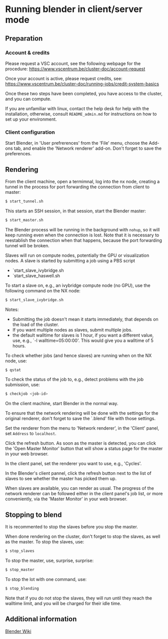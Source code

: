 # Running blender in client/server mode

## Preparation

### Account & credits

Please request a VSC account, see the following webpage for the procedure:
https://www.vscentrum.be/cluster-doc/account-request

Once your account is active, please request credits, see:
https://www.vscentrum.be/cluster-doc/running-jobs/credit-system-basics

Once these two steps have been completed, you have access to the cluster,
and you can compute.

If you are unfamiliar with linux, contact the help desk for help with
the installation, otherwise, consult `README_admin.md` for instructions
on how to set up your environment.


### Client configuration

Start Blender, in 'User prefrerences' from the 'File' menu, choose the
Add-ons tab, and enable the 'Network renderer' add-on.  Don't forget to
save the preferences.


## Rendering

From the client machine, open a termimnal, log into the nx node, creating
a tunnel in the process for port forwarding the connection from client to
master:
```bash
$ start_tunnel.sh
```
This starts an SSH session, in that session, start the Blender master:
```bash
$ start_master.sh
```
The Blender process will be running in the background with `nohup`, so it
will keep running even when the connection is lost.  Note that it is
necessary to reestablish the connection when that happens, because the
port forwarding tunnel will be broken.

Slaves will run on compute nodes, potentially the GPU or visualization
nodes.  A slave is started by submitting a job using a PBS script

* `start_slave_ivybridge.sh
* `start_slave_haswell.sh

To start a slave on, e.g., an ivybridge compute node (no GPU), use the
following command on the NX node:
```bash
$ start_slave_ivybridge.sh
```
Notes:

* Submitting the job doesn't mean it starts immediately, that depends on
    the load of the cluster.
* If you want multiple nodes as slaves, submit multiple jobs.
* the default walltime for slaves is 1 hour, if you want a different value,
    use, e.g., `-l walltime=05:00:00'.  This would give you a walltime
    of 5 hours.

To check whether jobs (and hence slaves) are running when on the NX node,
use:
```bash
$ qstat
```

To check the status of the job to, e.g., detect problems with the job
submission, use:
```bash
$ checkjob <job-id>
```

On the client machine, start Blender in the normal way.

To ensure that the network rendering will be done with the settings for
the original renderer, don't forget to save the `.blend' file with those
settings.

Set the renderer from the menu to 'Network renderer', in the 'Client'
panel, set `Address` to `localhost`.

Click the refresh button.  As soon as the master is detected, you can
click the 'Open Master Monitor' button that will show a status page for
the master in your web browser.

In the client panel, set the renderer you want to use, e.g., 'Cycles'.

In the Blender's client pannel, click the refresh button next to the list
of slaves to see whether the master has picked them up.

When slaves are available, you can render as usual.  The progress of the
network renderer can be followed either in the client panel's job list, or
more conveniently, via the 'Master Monitor' in your web browser.


## Stopping to blend

It is recommented to stop the slaves before you stop the master.

When done rendering on the cluster, don't forget to stop the slaves, as
well as the master. To stop the slaves, use:
```bash
$ stop_slaves
```
To stop the master, use, surprise, surprise:
```bash
$ stop_master
```

To stop the lot with one command, use:
```bash
$ stop_blending
```

Note that if you do not stop the slaves, they will run until they reach
the walltime limit, and you will be charged for their idle time.


## Additional information
[Blender Wiki](https://wiki.blender.org/index.php/Doc%3A2.6/Manual/Render/Performance/Netrender#Technical_Details)
